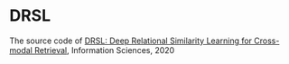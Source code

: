 # DRSL
The source code of [DRSL: Deep Relational Similarity Learning for Cross-modal Retrieval](https://www.sciencedirect.com/science/article/pii/S0020025520307684?via%3Dihub), Information Sciences, 2020
